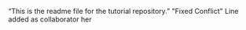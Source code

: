 “This is the readme file for the tutorial repository.”
"Fixed Conflict"
Line added as collaborator her
